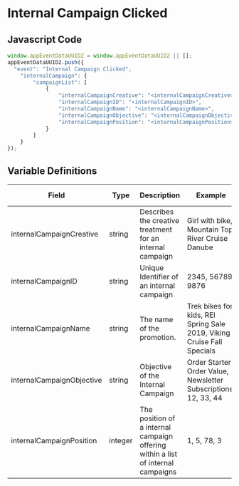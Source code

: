 # Internal Campaign Clicked

### 

## Javascript Code
```js
window.appEventDataUUID2 = window.appEventDataUUID2 || [];
appEventDataUUID2.push({
  "event": "Internal Campaign Clicked",
    "internalCampaign": {
        "campaignList": [
            {
                "internalCampaignCreative": "<internalCampaignCreative>",
                "internalCampaignID": "<internalCampaignID>",
                "internalCampaignName": "<internalCampaignName>",
                "internalCampaignObjective": "<internalCampaignObjective>",
                "internalCampaignPosition": "<internalCampaignPosition>"
            }
        ]
    }
});
```

## Variable Definitions

|Field|Type|Description|Example|Pattern|Min Length|Max Length|Minimum|Maximum|Multiple Of|
| --- | --- | --- | --- | --- | --- | --- | --- | --- | --- |
|internalCampaignCreative|string|Describes the creative treatment for an internal campaign|Girl with bike, Mountain Top, River Cruise Danube|||||||
|internalCampaignID|string|Unique Identifier of an internal campaign|2345, 56789, 9876|||||||
|internalCampaignName|string|The name of the promotion.|Trek bikes for kids, REI Spring Sale 2019, Viking Cruise Fall Specials|||||||
|internalCampaignObjective|string|Objective of the Internal Campaign|Order Starter, Order Value, Newsletter Subscriptions, 12, 33, 44|||||||
|internalCampaignPosition|integer|The position of a internal campaign offering within a list of internal campaigns|1, 5, 78, 3||||1|||
